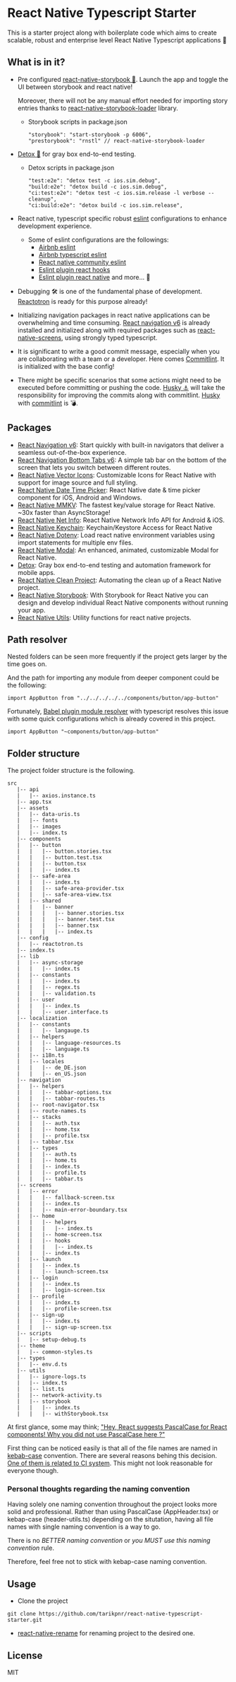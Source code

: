 # React Native Typescript Starter

This is a starter project along with boilerplate code which aims to create scalable, robust and enterprise level React Native Typescript applications 🚀

## What is in it?

- Pre configured [react-native-storybook 📙](https://github.com/storybookjs/react-native). Launch the app and toggle the UI between storybook and react native!
    
    Moreover, there will not be any manual effort needed for importing story entries thanks to [react-native-storybook-loader](https://github.com/elderfo/react-native-storybook-loader) library.

  - Storybook scripts in package.json
    ```        
    "storybook": "start-storybook -p 6006",
    "prestorybook": "rnstl" // react-native-storybook-loader
    ```
    
- [Detox 🤖](https://github.com/wix/Detox) for gray box end-to-end testing.

    - Detox scripts in package.json
        ```
        "test:e2e": "detox test -c ios.sim.debug",
        "build:e2e": "detox build -c ios.sim.debug",
        "ci:test:e2e": "detox test -c ios.sim.release -l verbose --cleanup",
        "ci:build:e2e": "detox build -c ios.sim.release",
        ```
- React native, typescript specific robust [eslint](https://eslint.org/) configurations to enhance development experience.
    - Some of eslint configurations are the followings:
        - [Airbnb eslint](https://www.npmjs.com/package/eslint-config-airbnb)
        - [Airbnb typescript eslint](https://www.npmjs.com/package/eslint-config-airbnb-typescript)
        - [React native community eslint](https://www.npmjs.com/package/@react-native-community/eslint-config)
        - [Eslint plugin react hooks](https://www.npmjs.com/package/eslint-plugin-react-hooks)
        - [Eslint plugin react native](https://github.com/intellicode/eslint-plugin-react-native)
        and more... 💫
- Debugging 🛠 is one of the fundamental phase of development. [Reactotron](https://github.com/infinitered/reactoron) is ready for this purpose already!
- Initializing navigation packages in react native applications can be overwhelming and time consuming. [React navigation v6](https://reactnavigation.org/) is already installed and initialized along with required packages such as [react-native-screens](https://github.com/software-mansion/react-native-screens), using strongly typed typescript. 
- It is significant to write a good commit message, especially when you are collaborating with a team or a developer. Here comes [Commitlint](https://github.com/conventional-changelog/commitlint). It is initialized with the base config!
- There might be specific scenarios that some actions might need to be executed before committing or pushing the code. [Husky ⚓️](https://github.com/typicode/husky) will take the responsibility for improving the commits along with commitlint. [Husky](https://github.com/typicode/husky) with [commitlint](https://github.com/conventional-changelog/commitlint) is 💣.

## Packages

- [React Navigation v6](https://reactnavigation.org/): Start quickly with built-in navigators that deliver a seamless out-of-the-box experience.
- [React Navigation Bottom Tabs v6](https://reactnavigation.org/docs/bottom-tab-navigator/): A simple tab bar on the bottom of the screen that lets you switch between different routes.
- [React Native Vector Icons](https://github.com/oblador/react-native-vector-icons): Customizable Icons for React Native with support for image source and full styling.
- [React Native Date Time Picker](https://github.com/react-native-datetimepicker/datetimepicker): React Native date & time picker component for iOS, Android and Windows.
- [React Native MMKV](https://github.com/mrousavy/react-native-mmkv): The fastest key/value storage for React Native. ~30x faster than AsyncStorage!
- [React Native Net Info](https://github.com/react-native-netinfo/react-native-netinfo): React Native Network Info API for Android & iOS.
- [React Native Keychain](https://github.com/oblador/react-native-keychain): Keychain/Keystore Access for React Native
- [React Native Dotenv](https://github.com/goatandsheep/react-native-dotenv): Load react native environment variables using import statements for multiple env files.
- [React Native Modal](https://github.com/react-native-modal/react-native-modal): An enhanced, animated, customizable Modal for React Native.
- [Detox](https://github.com/wix/Detox): Gray box end-to-end testing and automation framework for mobile apps.
- [React Native Clean Project](https://github.com/pmadruga/react-native-clean-project): Automating the clean up of a React Native project.
- [React Native Storybook](https://github.com/storybookjs/react-native): With Storybook for React Native you can design and develop individual React Native components without running your app.
- [React Native Utils](https://github.com/tarikpnr/react-native-utils): Utility functions for react native projects.

## Path resolver
Nested folders can be seen more frequently if the project gets larger by the time goes on.

And the path for importing any module from deeper component could be the following: 
```
import AppButton from "../../../../../components/button/app-button"
```
Fortunately, [Babel plugin module resolver](https://github.com/tleunen/babel-plugin-module-resolver) with typescript resolves this issue with some quick configurations which is already covered in this project. 
```
import AppButton "~components/button/app-button"
```


## Folder structure

The project folder structure is the following. 


```
src
   |-- api
   |   |-- axios.instance.ts
   |-- app.tsx
   |-- assets
   |   |-- data-uris.ts
   |   |-- fonts
   |   |-- images
   |   |-- index.ts
   |-- components
   |   |-- button
   |   |   |-- button.stories.tsx
   |   |   |-- button.test.tsx
   |   |   |-- button.tsx
   |   |   |-- index.ts
   |   |-- safe-area
   |   |   |-- index.ts
   |   |   |-- safe-area-provider.tsx
   |   |   |-- safe-area-view.tsx
   |   |-- shared
   |   |   |-- banner
   |   |   |   |-- banner.stories.tsx
   |   |   |   |-- banner.test.tsx
   |   |   |   |-- banner.tsx
   |   |   |   |-- index.ts
   |-- config
   |   |-- reactotron.ts
   |-- index.ts
   |-- lib
   |   |-- async-storage
   |   |   |-- index.ts
   |   |-- constants
   |   |   |-- index.ts
   |   |   |-- regex.ts
   |   |   |-- validation.ts
   |   |-- user
   |   |   |-- index.ts
   |   |   |-- user.interface.ts
   |-- localization
   |   |-- constants
   |   |   |-- langauge.ts
   |   |-- helpers
   |   |   |-- language-resources.ts
   |   |   |-- language.ts
   |   |-- i18n.ts
   |   |-- locales
   |   |   |-- de_DE.json
   |   |   |-- en_US.json
   |-- navigation
   |   |-- helpers
   |   |   |-- tabbar-options.tsx
   |   |   |-- tabbar-routes.ts
   |   |-- root-navigator.tsx
   |   |-- route-names.ts
   |   |-- stacks
   |   |   |-- auth.tsx
   |   |   |-- home.tsx
   |   |   |-- profile.tsx
   |   |-- tabbar.tsx
   |   |-- types
   |   |   |-- auth.ts
   |   |   |-- home.ts
   |   |   |-- index.ts
   |   |   |-- profile.ts
   |   |   |-- tabbar.ts
   |-- screens
   |   |-- error
   |   |   |-- fallback-screen.tsx
   |   |   |-- index.ts
   |   |   |-- main-error-boundary.tsx
   |   |-- home
   |   |   |-- helpers
   |   |   |   |-- index.ts
   |   |   |-- home-screen.tsx
   |   |   |-- hooks
   |   |   |   |-- index.ts
   |   |   |-- index.ts
   |   |-- launch
   |   |   |-- index.ts
   |   |   |-- launch-screen.tsx
   |   |-- login
   |   |   |-- index.ts
   |   |   |-- login-screen.tsx
   |   |-- profile
   |   |   |-- index.ts
   |   |   |-- profile-screen.tsx
   |   |-- sign-up
   |   |   |-- index.ts
   |   |   |-- sign-up-screen.tsx
   |-- scripts
   |   |-- setup-debug.ts
   |-- theme
   |   |-- common-styles.ts
   |-- types
   |   |-- env.d.ts
   |-- utils
   |   |-- ignore-logs.ts
   |   |-- index.ts
   |   |-- list.ts
   |   |-- network-activity.ts
   |   |-- storybook
   |   |   |-- index.ts
   |   |   |-- withStorybook.tsx
```


At first glance, some may think; ["Hey, React suggests PascalCase for React components! Why you did not use PascalCase here ?"](https://reactjs.org/docs/faq-structure.html) 

First thing can be noticed easily is that all of the file names are named in [kebab-case](https://en.wiktionary.org/wiki/kebab_case) convention. There are several reasons behing this decision. [One of them is related to CI system](https://twitter.com/kentcdodds/status/1249870276688371713?lang=en). This might not look reasonable for everyone though. 
### Personal thoughts regarding the naming convention
Having solely one naming convention throughout the project looks more solid and professional. Rather than using PascalCase (AppHeader.tsx) or kebap-case (header-utils.ts) depending on the situtation, having all file names with single naming convention is a way to go. 

There is no *BETTER naming convention* or *you MUST use this naming convention* rule.

Therefore, feel free not to stick with kebap-case naming convention.


## Usage

- Clone the project

```
git clone https://github.com/tarikpnr/react-native-typescript-starter.git
```

- [react-native-rename](https://github.com/junedomingo/react-native-rename) for renaming project to the desired one.

## License

MIT
